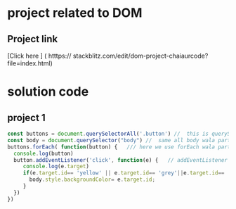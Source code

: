 # project related to DOM
## Project link  
[Click here ] ( htttps:// stackblitz.com/edit/dom-project-chaiaurcode?file=index.html)

 # solution code


 ## project 1 
 ``` javascript 
const buttons = document.querySelectorAll('.button') //  this is querySelector where we select all our buttons 
 const body = document.querySelector("body") //  same all body wala part is selected through this outcomes
 buttons.forEach( function(button) {   /// here we use forEach wala part  to considered so that we can took change in buttone wala part    
   console.log(button)
   button.addEventListener('click', function(e) {   // addEventListener  of click and  fucntion to change on it 
      console.log(e.target)
      if(e.target.id== 'yellow' || e.target.id== 'grey'||e.target.id== 'blue' || e.target.id== 'white'){
        body.style.backgroundColor= e.target.id;     
      }
   })
 })  



```